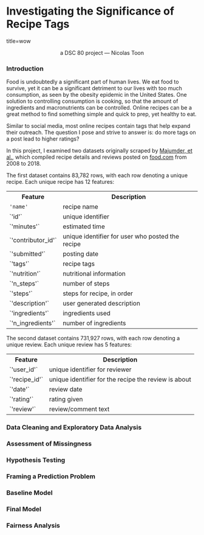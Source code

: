 
# Investigating the Significance of Recipe Tags
title=wow
<p style="text-align:center;">a DSC 80 project — Nicolas Toon</p>

### <b>Introduction</b>
Food is undoubtedly a significant part of human lives. We eat food to survive, yet it can be a significant detriment to our lives with too much consumption, as seen by the obesity epidemic in the United States. One solution to controlling consumption is cooking, so that the amount of ingredients and macronutrients can be controlled. Online recipes can be a great method to find something simple and quick to prep, yet healthy to eat.

Similar to social media, most online recipes contain tags that help expand their outreach. The question I pose and strive to answer is: do more tags on a post lead to higher ratings?

In this project, I examined two datasets originally scraped by <a href='https://cseweb.ucsd.edu/~jmcauley/pdfs/emnlp19c.pdf'>Majumder, et al.</a>, which compiled recipe details and reviews posted on <a href='https://www.food.com/'>food.com</a> from 2008 to 2018.

The first dataset contains 83,782 rows, with each row denoting a unique recipe. Each unique recipe has 12 features:
<table>
  <tr>
    <th>Feature</th>
    <th>Description</th>
  </tr>
  <tr>
    <td><code>'name'</code></td>
    <td>recipe name</td>
  </tr>
  <tr>
    <td>`'id'`</td>
    <td>unique identifier</td>
  </tr>
  <tr>
    <td>`'minutes'`</td>
    <td>estimated time</td>
  </tr>
  <tr>
    <td>`'contributor_id'`</td>
    <td>unique identifier for user who posted the recipe</td>
  </tr>
  <tr>
    <td>`'submitted'`</td>
    <td>posting date</td>
  </tr>
  <tr>
    <td>`'tags'`</td>
    <td>recipe tags</td>
  </tr>
  <tr>
    <td>`'nutrition'`</td>
    <td>nutritional information</td>
  </tr>
  <tr>
    <td>`'n_steps'`</td>
    <td>number of steps</td>
  </tr>
  <tr>
    <td>`'steps'`</td>
    <td>steps for recipe, in order</td>
  </tr>
  <tr>
    <td>`'description'`</td>
    <td>user generated description</td>
  </tr>
  <tr>
    <td>`'ingredients'`</td>
    <td>ingredients used</td>
  </tr>
  <tr>
    <td>`'n_ingredients'`</td>
    <td>number of ingredients</td>
  </tr>
</table>

The second dataset contains 731,927 rows, with each row denoting a unique review. Each unique review has 5 features:
<table>
  <tr>
    <th>Feature</th>
    <th>Description</th>
  </tr>
  <tr>
    <td>`'user_id'`</td>
    <td>unique identifier for reviewer</td>
  </tr>
  <tr>
    <td>`'recipe_id'`</td>
    <td>unique identifier for the recipe the review is about</td>
  </tr>
  <tr>
    <td>`'date'`</td>
    <td>review date</td>
  </tr>
  <tr>
    <td>`'rating'`</td>
    <td>rating given</td>
  </tr>
  <tr>
    <td>`'review'`</td>
    <td>review/comment text</td>
  </tr>
</table>

### Data Cleaning and Exploratory Data Analysis
### Assessment of Missingness
### Hypothesis Testing
### Framing a Prediction Problem
### Baseline Model
### Final Model
### Fairness Analysis
